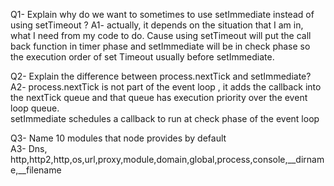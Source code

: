 Q1- Explain why do we want to sometimes to use setImmediate instead of using setTimeout ?
A1- actually, it depends on the situation that I am in, what I need from my code to do.
Cause using setTimeout will put the call back function in timer phase and setImmediate will be in check phase so the execution order of set Timeout usually before setImmediate.

Q2- Explain the difference between process.nextTick and setImmediate?
A2- process.nextTick is not part of the event loop , it adds the callback into the nextTick queue and that queue has execution priority over the event loop queue.  
setImmediate schedules a callback to run at check phase of the event loop

Q3- Name 10 modules that node provides by default  
A3- Dns, http,http2,http,os,url,proxy,module,domain,global,process,console,__dirname,__filename
